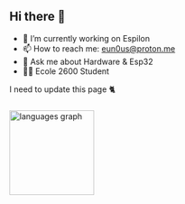## Hi there 👋

- 🔭 I’m currently working on Espilon
- 📫 How to reach me: eun0us@proton.me
- 💬 Ask me about Hardware & Esp32
- 🏴‍☠️ Ecole 2600 Student

I need to update this page 🐈

###

<div align="left">
  <img src="https://github-readme-stats.vercel.app/api/top-langs?username=Eun0us&locale=en&hide_title=false&layout=compact&card_width=320&langs_count=5&theme=dracula&hide_border=false&order=2" height="150" alt="languages graph"  />
</div>

###
<!--


**Eun0us/Eun0us** is a ✨ _special_ ✨ repository because its `README.md` (this file) appears on your GitHub profile.
- 🌱 I’m currently learning ...
- 👯 I’m looking to collaborate on ...
- 🤔 I’m looking for help with ...
- 😄 Pronouns: ...
- ⚡ Fun fact: ...
-->
